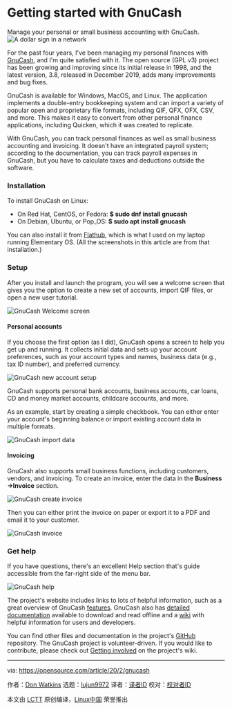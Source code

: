 [#]: collector: (lujun9972)
[#]: translator: ( )
[#]: reviewer: ( )
[#]: publisher: ( )
[#]: url: ( )
[#]: subject: (Getting started with GnuCash)
[#]: via: (https://opensource.com/article/20/2/gnucash)
[#]: author: (Don Watkins https://opensource.com/users/don-watkins)

Getting started with GnuCash
======
Manage your personal or small business accounting with GnuCash.
![A dollar sign in a network][1]

For the past four years, I've been managing my personal finances with [GnuCash][2], and I'm quite satisfied with it. The open source (GPL v3) project has been growing and improving since its initial release in 1998, and the latest version, 3.8, released in December 2019, adds many improvements and bug fixes.

GnuCash is available for Windows, MacOS, and Linux. The application implements a double-entry bookkeeping system and can import a variety of popular open and proprietary file formats, including QIF, QFX, OFX, CSV, and more. This makes it easy to convert from other personal finance applications, including Quicken, which it was created to replicate.

With GnuCash, you can track personal finances as well as small business accounting and invoicing. It doesn't have an integrated payroll system; according to the documentation, you can track payroll expenses in GnuCash, but you have to calculate taxes and deductions outside the software.

### Installation

To install GnuCash on Linux:

  * On Red Hat, CentOS, or Fedora: **$ sudo dnf install gnucash**
  * On Debian, Ubuntu, or Pop_OS: **$ sudo apt install gnucash**



You can also install it from [Flathub][3], which is what I used on my laptop running Elementary OS. (All the screenshots in this article are from that installation.)

### Setup

After you install and launch the program, you will see a welcome screen that gives you the option to create a new set of accounts, import QIF files, or open a new user tutorial.

![GnuCash Welcome screen][4]

#### Personal accounts

If you choose the first option (as I did), GnuCash opens a screen to help you get up and running. It collects initial data and sets up your account preferences, such as your account types and names, business data (e.g., tax ID number), and preferred currency.

![GnuCash new account setup][5]

GnuCash supports personal bank accounts, business accounts, car loans, CD and money market accounts, childcare accounts, and more.

As an example, start by creating a simple checkbook. You can either enter your account's beginning balance or import existing account data in multiple formats.

![GnuCash import data][6]

#### Invoicing

GnuCash also supports small business functions, including customers, vendors, and invoicing. To create an invoice, enter the data in the **Business -&gt;Invoice** section.

![GnuCash create invoice][7]

Then you can either print the invoice on paper or export it to a PDF and email it to your customer.

![GnuCash invoice][8]

### Get help

If you have questions, there's an excellent Help section that's guide accessible from the far-right side of the menu bar.

![GnuCash help][9]

The project's website includes links to lots of helpful information, such as a great overview of GnuCash [features][10]. GnuCash also has [detailed documentation][11] available to download and read offline and a [wiki][12] with helpful information for users and developers.

You can find other files and documentation in the project's [GitHub][13] repository. The GnuCash project is volunteer-driven. If you would like to contribute, please check out [Getting involved][14] on the project's wiki.

--------------------------------------------------------------------------------

via: https://opensource.com/article/20/2/gnucash

作者：[Don Watkins][a]
选题：[lujun9972][b]
译者：[译者ID](https://github.com/译者ID)
校对：[校对者ID](https://github.com/校对者ID)

本文由 [LCTT](https://github.com/LCTT/TranslateProject) 原创编译，[Linux中国](https://linux.cn/) 荣誉推出

[a]: https://opensource.com/users/don-watkins
[b]: https://github.com/lujun9972
[1]: https://opensource.com/sites/default/files/styles/image-full-size/public/lead-images/osdc_whitehurst_money.png?itok=ls-SOzM0 (A dollar sign in a network)
[2]: https://www.gnucash.org/
[3]: https://flathub.org/apps/details/org.gnucash.GnuCash
[4]: https://opensource.com/sites/default/files/images/gnucash_welcome.png (GnuCash Welcome screen)
[5]: https://opensource.com/sites/default/files/uploads/gnucash_newaccountsetup.png (GnuCash new account setup)
[6]: https://opensource.com/sites/default/files/uploads/gnucash_importdata.png (GnuCash import data)
[7]: https://opensource.com/sites/default/files/uploads/gnucash_enter-invoice.png (GnuCash create invoice)
[8]: https://opensource.com/sites/default/files/uploads/gnucash_invoice.png (GnuCash invoice)
[9]: https://opensource.com/sites/default/files/uploads/gnucash_help.png (GnuCash help)
[10]: https://www.gnucash.org/features.phtml
[11]: https://www.gnucash.org/docs/v3/C/gnucash-help.pdf
[12]: https://wiki.gnucash.org/wiki/GnuCash
[13]: https://github.com/Gnucash
[14]: https://wiki.gnucash.org/wiki/GnuCash#Getting_involved_in_the_GnuCash_project
